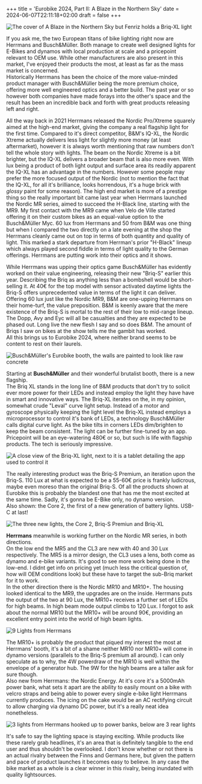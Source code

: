 +++
title = 'Eurobike 2024, Part II: A Blaze in the Northern Sky'
date = 2024-06-07T22:11:18+02:00
draft = false
+++

![The cover of A Blaze in the Northern Sky but Fenriz holds a Briq-XL light](images/dorkthrone.png)

If you ask me, the two European titans of bike lighting right now are Herrmans and Busch&Müller. Both manage to create well designed lights for E-Bikes and dynamos with local production at scale and a pricepoint relevant to OEM use. While other manufacturers are also present in this market, I've enjoyed their products the most, at least as far as the mass market is concerned.  
Historically Herrmans has been the choice of the more value-minded product manager with Busch&Müller being the more premium choice, offering more well engineered optics and a better build. The past year or so however both companies have made forays into the other's space and the result has been an incredible back and forth with great products releasing left and right.

All the way back in 2021 Herrmans released the Nordic Pro/Xtreme squarely aimed at the high-end market, giving the company a real flagship light for the first time. Compared to it's direct competitor, B&M's IQ-XL, the Nordic Xtreme actually delivers less light for slightly more money (at least aftermarket), however it is always worth mentioning that raw numbers don't tell the whole story with lights. The beam on the Nordic Xtreme is a bit brighter, but the IQ-XL delivers a broader beam that is also more even. With lux being a product of both light output and surface area its readily apparent the IQ-XL has an advantage in the numbers. However some people may prefer the more focused output of the Nordic (not to mention the fact that the IQ-XL, for all it's brilliance, looks horrendous, it's a huge brick with *glossy* paint for some reason).
The high end market is more of a prestige thing so the really important bit came last year when Herrmans launched the Nordic MR series, aimed to succeed the H-Black line, starting with the MR9. My first contact with the MR9 came when Velo de Ville started offering it on their custom bikes as an equal-value option to the Busch&Müller Myc. 60 lux from Herrmans and 50 from B&M was one thing but when I compared the two directly on a late evening at the shop the Herrmans cleanly came out on top in terms of both quantity and quality of light. This marked a stark departure from Herrman's prior "H-Black" lineup which always played second fiddle in terms of light quality to the German offerings. Herrmans are putting work into their optics and it shows.

While Herrmans was upping their optics game Busch&Müller has evidently worked on their value engineering, releasing their new "Briq-S" earlier this year. Describing the Briq as anything less than a bombshell would be short-selling it. At 40€ for the top model with sensor activated daytime lights the Briq-S offers unprecedented value in terms of the light it can deliver. Offering 60 lux just like the Nordic MR9, B&M are one-upping Herrmans on their home-turf, the value preposition. 
B&M is keenly aware that the mere existence of the Briq-S is mortal to the rest of their low to mid-range lineup. The Dopp, Avy and Eyc will all be casualties and they are expected to be phased out. Long live the new flesh I say and so does B&M. The amount of Briqs I saw on bikes at the show tells me the gambit has worked.  
All this brings us to Eurobike 2024, where neither brand seems to be content to rest on their laurels.

![Busch&Müller's Eurobike booth, the walls are painted to look like raw concrete](images/brutalism.jpg)

Starting at **Busch&Müller** and their wonderful brutalist booth, there is a new flagship.  
The Briq XL stands in the long line of B&M products that don't try to solicit ever more power for their LEDs and instead employ the light they have have in smart and innovative ways. The Briq-XL iterates on the, in my opinion, somewhat crude "Leval" curve light setup. Instead of a motor and gyroscope physically keeping the light level the Briq-XL instead employs a microprocessor to control it's bank of LEDs, a technology Busch&Müller calls digital curve light. As the bike tilts in corners LEDs dim/brighten to keep the beam consistent. The light can be further fine-tuned by an app. Pricepoint will be an eye-watering 480€ or so, but such is life with flagship products. The tech is seriously impressive.

![A close view of the Briq-XL light, next to it is a tablet detailing the app used to control it](images/briq_xl2.jpg)

The really interesting product was the Briq-S Premium, an iteration upon the Briq-S. 110 Lux at what is expected to be a 55-60€ price is frankly ludicrous, maybe even moreso than the original Briq-S. Of all the products shown at Eurobike this is probably the blandest one that has me the most excited at the same time. Sadly, it's gonna be E-Bike only, no dynamo version.  
Also shown: the Core 2, the first of a new generation of battery lights. USB-C at last!

![The three new lights, the Core 2, Briq-S Premiun and Briq-XL](images/bumm1.jpg)

**Herrmans** meanwhile is working further on the Nordic MR series, in both directions.  
On the low end the MR5 and the CL3 are new with 40 and 30 Lux respectively. The MR5 is a mirror design, the CL3 uses a lens, both come as dynamo and e-bike variants. It's good to see more work being done in the low-end. I didnt get info on pricing yet (much less the critical question of, how will OEM conditions look) but these have to target the sub-Briq market for it to work.  
In the other direction there is the Nordic MR10 and MR10+. The housing looked identical to the MR9, the upgrades are on the inside. Herrmans puts the output of the two at 90 Lux, the MR10+ receives a further set of LEDs for high beams. In high beam mode output climbs to 120 Lux. I forgot to ask about the normal MR10 but the MR10+ will be around 90€, providing an excellent entry point into the world of high beam lights.

![9 Lights from Herrmans](images/herrmans1.jpg)

The MR10+ is probably the product that piqued my interest the most at Herrmans' booth, it's a bit of a shame neither MR10 nor MR10+ will come in dynamo versions (parallels to the Briq-S premium all around). I can only speculate as to why, the 4W powerdraw of the MR10 is well within the envelope of a generator hub. The 9W for the high beams are a taller ask for sure though.  
Also new from Herrmans: the Nordic Energy. At it's core it's a 5000mAh power bank, what sets it apart are the ability to easily mount on a bike with velcro straps and being able to power every single e-bike light Herrmans currently produces. The icing on the cake would be an AC rectifying circuit to allow charging via dynamo DC power, but it's a really neat idea nonetheless.

![3 lights from Herrmans hooked up to power banks, below are 3 rear lights](images/herrmans2.jpg)

It's safe to say the lighting space is staying exciting. While products like these rarely grab headlines, it's an area that is definitely tangible to the end user and thus shouldn't be overlooked. I don't know whether or not there is an actual rivalry between the Finns and Germans here, but given the pattern and pace of product launches it becomes easy to believe. In any case the bike market as a whole is a clear winner in this rivalry, being inundated with quality lightsources.